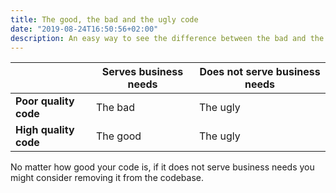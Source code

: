 ```yaml
---
title: The good, the bad and the ugly code
date: "2019-08-24T16:50:56+02:00"
description: An easy way to see the difference between the bad and the ugly code 
---
```


| | Serves business needs | Does not serve business needs |
|---|---|---|
| **Poor quality code** | The bad | The ugly |
| **High quality code** | The good | The ugly | 

No matter how good your code is, if it does not serve business needs you might
consider removing it from the codebase.